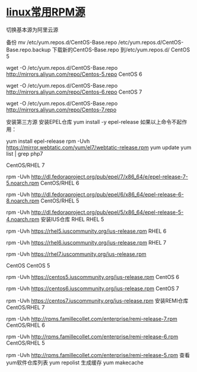 # [linux常用RPM源](https://www.cnblogs.com/wdrain/articles/11528354.html)

切换基本源为阿里云源

备份
mv /etc/yum.repos.d/CentOS-Base.repo /etc/yum.repos.d/CentOS-Base.repo.backup
下载新的CentOS-Base.repo 到/etc/yum.repos.d/
CentOS 5

wget -O /etc/yum.repos.d/CentOS-Base.repo http://mirrors.aliyun.com/repo/Centos-5.repo
CentOS 6

wget -O /etc/yum.repos.d/CentOS-Base.repo http://mirrors.aliyun.com/repo/Centos-6.repo
CentOS 7

wget -O /etc/yum.repos.d/CentOS-Base.repo http://mirrors.aliyun.com/repo/Centos-7.repo


安装第三方源
安装EPEL仓库
yum install -y epel-release
如果以上命令不起作用：

yum install epel-release
rpm -Uvh https://mirror.webtatic.com/yum/el7/webtatic-release.rpm
yum update
yum list | grep php7

 

CentOS/RHEL 7

rpm -Uvh http://dl.fedoraproject.org/pub/epel/7/x86_64/e/epel-release-7-5.noarch.rpm
CentOS/RHEL 6

rpm -Uvh http://dl.fedoraproject.org/pub/epel/6/x86_64/epel-release-6-8.noarch.rpm
CentOS/RHEL 5

rpm -Uvh http://dl.fedoraproject.org/pub/epel/5/x86_64/epel-release-5-4.noarch.rpm
安装IUS仓库
RHEL
RHEL 5

rpm -Uvh https://rhel5.iuscommunity.org/ius-release.rpm
RHEL 6

rpm -Uvh https://rhel6.iuscommunity.org/ius-release.rpm
RHEL 7

rpm -Uvh https://rhel7.iuscommunity.org/ius-release.rpm

CentOS
CentOS 5

rpm -Uvh https://centos5.iuscommunity.org/ius-release.rpm
CentOS 6

rpm -Uvh https://centos6.iuscommunity.org/ius-release.rpm
CentOS 7

rpm -Uvh https://centos7.iuscommunity.org/ius-release.rpm
安装REMI仓库
CentOS/RHEL 7

rpm -Uvh http://rpms.famillecollet.com/enterprise/remi-release-7.rpm
CentOS/RHEL 6

rpm -Uvh http://rpms.famillecollet.com/enterprise/remi-release-6.rpm
CentOS/RHEL 5

rpm -Uvh http://rpms.famillecollet.com/enterprise/remi-release-5.rpm
查看yum软件仓库列表
yum repolist
生成缓存
yum makecache

 